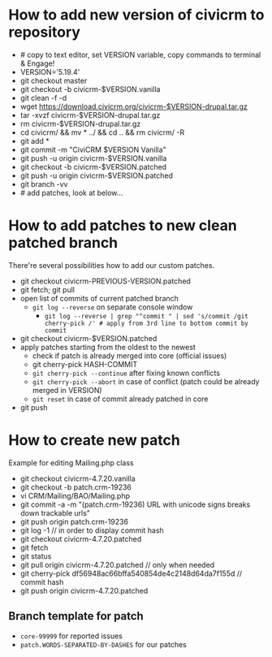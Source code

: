 # How to add new version of civicrm to repository

* \# copy to text editor, set VERSION variable, copy commands to terminal & Engage!
* VERSION='5.19.4'
* git checkout master
* git checkout -b civicrm-$VERSION.vanilla
* git clean -f -d
* wget https://download.civicrm.org/civicrm-$VERSION-drupal.tar.gz
* tar -xvzf civicrm-$VERSION-drupal.tar.gz
* rm civicrm-$VERSION-drupal.tar.gz
* cd civicrm/ && mv * ../ && cd .. && rm civicrm/ -R
* git add *
* git commit -m "CiviCRM $VERSION Vanilla"
* git push -u origin civicrm-$VERSION.vanilla
* git checkout -b civicrm-$VERSION.patched
* git push -u origin civicrm-$VERSION.patched
* git branch -vv
* \# add patches, look at below...

# How to add patches to new clean patched branch

There're several possibilities how to add our custom patches.

* git checkout civicrm-PREVIOUS-VERSION.patched
* git fetch; git pull
* open list of commits of current patched branch
    * `git log --reverse` on separate console window
        * `git log --reverse | grep "^commit " | sed 's/commit /git cherry-pick /' # apply from 3rd line to bottom commit by commit`
* git checkout civicrm-$VERSION.patched
* apply patches starting from the oldest to the newest
    * check if patch is already merged into core (official issues)
    * git cherry-pick HASH-COMMIT
    * `git cherry-pick --continue` after fixing known conflicts
    * `git cherry-pick --abort` in case of conflict (patch could be already merged in VERSION)
    * `git reset` in case of commit already patched in core
* git push

# How to create new patch

Example for editing Mailing.php class

* git checkout civicrm-4.7.20.vanilla
* git checkout -b patch.crm-19236
* vi CRM/Mailing/BAO/Mailing.php
* git commit -a -m "(patch.crm-19236) URL with unicode signs breaks down trackable urls"
* git push origin patch.crm-19236
* git log -1    // in order to display commit hash
* git checkout civicrm-4.7.20.patched
* git fetch
* git status
* git pull origin civicrm-4.7.20.patched // only when needed
* git cherry-pick df56948ac66bffa540854de4c2148d64da7f155d   // commit hash
* git push origin civicrm-4.7.20.patched

## Branch template for patch

* `core-99999` for reported issues
* `patch.WORDS-SEPARATED-BY-DASHES` for our patches
